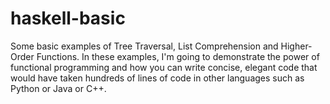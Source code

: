 # haskell-basic
Some basic examples of Tree Traversal, List Comprehension and Higher-Order Functions. In these examples, I'm going to demonstrate the power of functional programming and how you can write concise, elegant code that would have taken hundreds of lines of code in other languages such as Python or Java or C++.
